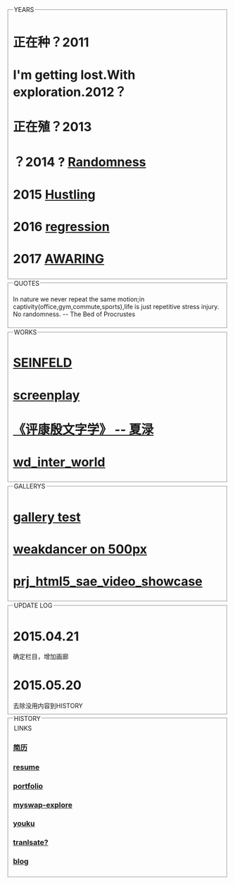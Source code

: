 <html>
<div>
<fieldset>
	<legend>YEARS</legend>
	<h1>正在种？2011</h1>
	<h1>I'm getting lost.With exploration.2012？</h1>
	<h1>正在殖？2013</h1>
	<h1>？2014 ? <a href="https://web.archive.org/web/20181103133324/http://v.youku.com/v_show/id_XNzQyODc5NzIw.html?from=s1.8-1-1.2">Randomness</a></h1>
	<h1>2015  <a href="https://web.archive.org/web/20181103133324/http://v.youku.com/v_show/id_XMTQ4NTE4OTkwMA==.html">Hustling</a></h1>
	<h1>2016 <a href="https://web.archive.org/web/20181103133324/http://www.etymonline.com/index.php?allowed_in_frame=0&amp;search=regression">regression</a> </h1>
	<h1>2017 <a href="https://web.archive.org/web/20181103133324/http://www.etymonline.com/index.php?term=aware&amp;allowed_in_frame=0">AWARING</a> </h1>
</fieldset>

<fieldset>
	<legend>QUOTES</legend>
	<p>
	In nature we never repeat the same motion;in captivity(office,gym,commute,sports),life is just repetitive stress injury.       No  randomness. -- The Bed of Procrustes
	</p>
</fieldset>



<fieldset>
	<legend>WORKS</legend>
	<h1><a href="songfei.html">SEINFELD</a></h1>
	<h1><a href="screenplay/">screenplay</a></h1>
	<h1><a href="pingkangyin.html">《评康殷文字学》 -- 夏渌</a></h1>
	<h1><a href="wd_inter_world/wd_inter_world.html">wd_inter_world</a></h1>
</fieldset>


<fieldset>
	<legend>GALLERYS</legend>
	<h1><a href="gallery_test/index.html">gallery test</a></h1>
	<h1><a href="https://web.archive.org/web/20181103133324/https://500px.com/weakdancer">weakdancer on 500px</a></h1>
	<h1><a href="prj_html5_sae_video_showcase.html">prj_html5_sae_video_showcase</a></h1>
</fieldset>


<fieldset>
	<legend>UPDATE LOG</legend>
	<h1>2015.04.21</h1>确定栏目，增加画廊
	<h1>2015.05.20</h1>去除没用内容到HISTORY
</fieldset>


<fieldset>
	<legend>HISTORY</legend>
	<legend>LINKS</legend>
	<h3><a href="郜帅简历.pdf">简历</a></h3>
	<h3><a href="RESUME.html">resume</a></h3>
	<h3><a href="Portfolio.html">portfolio</a></h3>
	<h3><a href="https://web.archive.org/web/20181103133324/http://myswap.sinaapp.com/wd/ex">myswap-explore</a></h3>
	<h3><a href="https://web.archive.org/web/20181103133324/http://i.youku.com/weakdancer">youku</a></h3>
	<h3><a href="https://web.archive.org/web/20181103133324/http://weakdancer.lofter.com/">tranlsate?</a></h3>
	<h3><a href="https://web.archive.org/web/20181103133324/http://blog.weakdancer.com/">blog</a></h3>


</fieldset>


</div>

</body>
</html>
